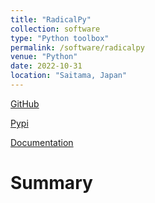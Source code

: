 ```yaml
---
title: "RadicalPy"
collection: software
type: "Python toolbox"
permalink: /software/radicalpy
venue: "Python"
date: 2022-10-31
location: "Saitama, Japan"
---
```


[GitHub](https://github.com/Spin-Chemistry-Labs/radicalpy)

[Pypi](https://pypi.org/project/radicalpy/)

[Documentation](https://radicalpy.readthedocs.io)

Summary
======
